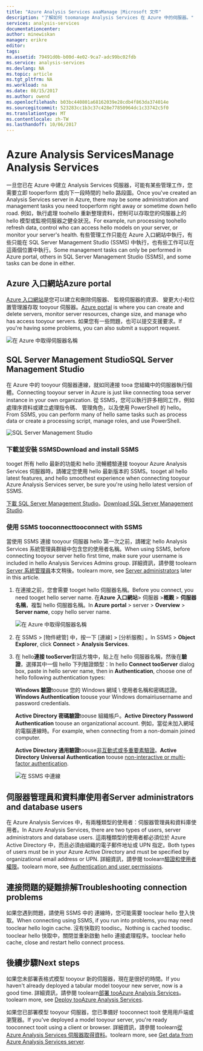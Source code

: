```yaml
---
title: "Azure Analysis Services aaaManage |Microsoft 文件"
description: "了解如何 toomanage Analysis Services 在 Azure 中的伺服器。"
services: analysis-services
documentationcenter: 
author: minewiskan
manager: erikre
editor: 
tags: 
ms.assetid: 79491d0b-b00d-4e02-9ca7-adc99bc02fdb
ms.service: analysis-services
ms.devlang: NA
ms.topic: article
ms.tgt_pltfrm: NA
ms.workload: na
ms.date: 08/15/2017
ms.author: owend
ms.openlocfilehash: b03bc440801a68162039e28cdb4f863da374014e
ms.sourcegitcommit: 523283cc1b3c37c428e77850964dc1c33742c5f0
ms.translationtype: MT
ms.contentlocale: zh-TW
ms.lasthandoff: 10/06/2017
---
```

# <a name="manage-analysis-services"></a><span data-ttu-id="935ae-103">Azure Analysis Services</span><span class="sxs-lookup"><span data-stu-id="935ae-103">Manage Analysis Services</span></span>
<span data-ttu-id="935ae-104">一旦您已在 Azure 中建立 Analysis Services 伺服器，可能有某些管理工作，您需要立即 tooperform 或向下一段時間的 hello 路段圖。</span><span class="sxs-lookup"><span data-stu-id="935ae-104">Once you've created an Analysis Services server in Azure, there may be some administration and management tasks you need tooperform right away or sometime down hello road.</span></span> <span data-ttu-id="935ae-105">例如，執行處理 toohello 重新整理資料，控制可以存取您的伺服器上的 hello 模型或監視伺服器之健全狀況。</span><span class="sxs-lookup"><span data-stu-id="935ae-105">For example, run processing toohello refresh data, control who can access hello models on your server, or monitor your server's health.</span></span> <span data-ttu-id="935ae-106">有些管理工作只能在 Azure 入口網站中執行，有些只能在 SQL Server Management Studio (SSMS) 中執行，也有些工作可以在這兩個位置中執行。</span><span class="sxs-lookup"><span data-stu-id="935ae-106">Some management tasks can only be performed in Azure portal, others in SQL Server Management Studio (SSMS), and some tasks can be done in either.</span></span>

## <a name="azure-portal"></a><span data-ttu-id="935ae-107">Azure 入口網站</span><span class="sxs-lookup"><span data-stu-id="935ae-107">Azure portal</span></span>
<span data-ttu-id="935ae-108">[Azure 入口網站](http://portal.azure.com/)是您可以建立和刪除伺服器、 監視伺服器的資源、 變更大小和位置管理誰存取 tooyour 伺服器。</span><span class="sxs-lookup"><span data-stu-id="935ae-108">[Azure portal](http://portal.azure.com/) is where you can create and delete servers, monitor server resources, change size, and manage who has access tooyour servers.</span></span>  <span data-ttu-id="935ae-109">如果您有一些問題，也可以提交支援要求。</span><span class="sxs-lookup"><span data-stu-id="935ae-109">If you're having some problems, you can also submit a support request.</span></span>

![在 Azure 中取得伺服器名稱](./media/analysis-services-manage/aas-manage-portal.png)

## <a name="sql-server-management-studio"></a><span data-ttu-id="935ae-111">SQL Server Management Studio</span><span class="sxs-lookup"><span data-stu-id="935ae-111">SQL Server Management Studio</span></span>
<span data-ttu-id="935ae-112">在 Azure 中的 tooyour 伺服器連線，就如同連接 tooa 您組織中的伺服器執行個體。</span><span class="sxs-lookup"><span data-stu-id="935ae-112">Connecting tooyour server in Azure is just like connecting tooa server instance in your own organization.</span></span> <span data-ttu-id="935ae-113">從 SSMS，您可以執行許多相同工作，例如處理序資料或建立處理指令碼、 管理角色，以及使用 PowerShell 的 hello。</span><span class="sxs-lookup"><span data-stu-id="935ae-113">From SSMS, you can perform many of hello same tasks such as process data or create a processing script, manage roles, and use PowerShell.</span></span>
  
![SQL Server Management Studio](./media/analysis-services-manage/aas-manage-ssms.png)

### <a name="download-and-install-ssms"></a><span data-ttu-id="935ae-115">下載並安裝 SSMS</span><span class="sxs-lookup"><span data-stu-id="935ae-115">Download and install SSMS</span></span>
<span data-ttu-id="935ae-116">tooget 所有 hello 最新的功能和 hello 流暢體驗連接 tooyour Azure Analysis Services 伺服器時，請確定您使用 hello 最新版本的 SSMS。</span><span class="sxs-lookup"><span data-stu-id="935ae-116">tooget all hello latest features, and hello smoothest experience when connecting tooyour Azure Analysis Services server, be sure you're using hello latest version of SSMS.</span></span> 

<span data-ttu-id="935ae-117">[下載 SQL Server Management Studio](https://docs.microsoft.com/sql/ssms/download-sql-server-management-studio-ssms)。</span><span class="sxs-lookup"><span data-stu-id="935ae-117">[Download SQL Server Management Studio](https://docs.microsoft.com/sql/ssms/download-sql-server-management-studio-ssms).</span></span>


### <a name="tooconnect-with-ssms"></a><span data-ttu-id="935ae-118">使用 SSMS tooconnect</span><span class="sxs-lookup"><span data-stu-id="935ae-118">tooconnect with SSMS</span></span>
 <span data-ttu-id="935ae-119">當使用 SSMS 連接 tooyour 伺服器 hello 第一次之前，請確定 hello Analysis Services 系統管理員群組中包含您的使用者名稱。</span><span class="sxs-lookup"><span data-stu-id="935ae-119">When using SSMS, before connecting tooyour server hello first time, make sure your username is included in hello Analysis Services Admins group.</span></span> <span data-ttu-id="935ae-120">詳細資訊，請參閱 toolearn [Server 系統管理員](#server-administrators)本文稍後。</span><span class="sxs-lookup"><span data-stu-id="935ae-120">toolearn more, see [Server administrators](#server-administrators) later in this article.</span></span>

1. <span data-ttu-id="935ae-121">在連接之前，您會需要 tooget hello 伺服器名稱。</span><span class="sxs-lookup"><span data-stu-id="935ae-121">Before you connect, you need tooget hello server name.</span></span> <span data-ttu-id="935ae-122">在**Azure 入口網站**> 伺服器 >**概觀** > **伺服器名稱**，複製 hello 伺服器名稱。</span><span class="sxs-lookup"><span data-stu-id="935ae-122">In **Azure portal** > server > **Overview** > **Server name**, copy hello server name.</span></span>
   
    ![在 Azure 中取得伺服器名稱](./media/analysis-services-deploy/aas-deploy-get-server-name.png)
2. <span data-ttu-id="935ae-124">在 SSMS > [物件總管] 中，按一下 [連線]  > [分析服務] 。</span><span class="sxs-lookup"><span data-stu-id="935ae-124">In SSMS > **Object Explorer**, click **Connect** > **Analysis Services**.</span></span>
3. <span data-ttu-id="935ae-125">在 hello**連接 tooServer**對話方塊中，貼上在 hello 伺服器名稱，然後在**驗證**，選擇其中一個 hello 下列驗證類型：</span><span class="sxs-lookup"><span data-stu-id="935ae-125">In hello **Connect tooServer** dialog box, paste in hello server name, then in **Authentication**, choose one of hello following authentication types:</span></span>
   
    <span data-ttu-id="935ae-126">**Windows 驗證**toouse 您的 Windows 網域 \ 使用者名稱和密碼認證。</span><span class="sxs-lookup"><span data-stu-id="935ae-126">**Windows Authentication** toouse your Windows domain\username and password credentials.</span></span>

    <span data-ttu-id="935ae-127">**Active Directory 密碼驗證**toouse 組織帳戶。</span><span class="sxs-lookup"><span data-stu-id="935ae-127">**Active Directory Password Authentication** toouse an organizational account.</span></span> <span data-ttu-id="935ae-128">例如，當從未加入網域的電腦連線時。</span><span class="sxs-lookup"><span data-stu-id="935ae-128">For example, when connecting from a non-domain joined computer.</span></span>

    <span data-ttu-id="935ae-129">**Active Directory 通用驗證**toouse[非互動式或多重要素驗證](../sql-database/sql-database-ssms-mfa-authentication.md)。</span><span class="sxs-lookup"><span data-stu-id="935ae-129">**Active Directory Universal Authentication** toouse [non-interactive or multi-factor authentication](../sql-database/sql-database-ssms-mfa-authentication.md).</span></span> 
   
    ![在 SSMS 中連線](./media/analysis-services-manage/aas-manage-connect-ssms.png)

## <a name="server-administrators-and-database-users"></a><span data-ttu-id="935ae-131">伺服器管理員和資料庫使用者</span><span class="sxs-lookup"><span data-stu-id="935ae-131">Server administrators and database users</span></span>
<span data-ttu-id="935ae-132">在 Azure Analysis Services 中，有兩種類型的使用者：伺服器管理員和資料庫使用者。</span><span class="sxs-lookup"><span data-stu-id="935ae-132">In Azure Analysis Services, there are two types of users, server administrators and database users.</span></span> <span data-ttu-id="935ae-133">這兩種類型的使用者都必須位於 Azure Active Directory 中，而且必須由組織的電子郵件地址或 UPN 指定。</span><span class="sxs-lookup"><span data-stu-id="935ae-133">Both types of users must be in your Azure Active Directory and must be specified by organizational email address or UPN.</span></span> <span data-ttu-id="935ae-134">詳細資訊，請參閱 toolearn[驗證和使用者權限](analysis-services-manage-users.md)。</span><span class="sxs-lookup"><span data-stu-id="935ae-134">toolearn more, see [Authentication and user permissions](analysis-services-manage-users.md).</span></span>


## <a name="troubleshooting-connection-problems"></a><span data-ttu-id="935ae-135">連接問題的疑難排解</span><span class="sxs-lookup"><span data-stu-id="935ae-135">Troubleshooting connection problems</span></span>
<span data-ttu-id="935ae-136">如果您遇到問題，請使用 SSMS 中的 連線時，您可能需要 tooclear hello 登入快取。</span><span class="sxs-lookup"><span data-stu-id="935ae-136">When connecting using SSMS, if you run into problems, you may need tooclear hello login cache.</span></span> <span data-ttu-id="935ae-137">沒有快取的 toodisc。</span><span class="sxs-lookup"><span data-stu-id="935ae-137">Nothing is cached toodisc.</span></span> <span data-ttu-id="935ae-138">tooclear hello 快取中，關閉並重新啟動 hello 連接處理程序。</span><span class="sxs-lookup"><span data-stu-id="935ae-138">tooclear hello cache, close and restart hello connect process.</span></span> 

## <a name="next-steps"></a><span data-ttu-id="935ae-139">後續步驟</span><span class="sxs-lookup"><span data-stu-id="935ae-139">Next steps</span></span>
<span data-ttu-id="935ae-140">如果您未部署表格式模型 tooyour 新的伺服器，現在是很好的時間。</span><span class="sxs-lookup"><span data-stu-id="935ae-140">If you haven't already deployed a tabular model tooyour new server, now is a good time.</span></span> <span data-ttu-id="935ae-141">詳細資訊，請參閱 toolearn[部署 tooAzure Analysis Services](analysis-services-deploy.md)。</span><span class="sxs-lookup"><span data-stu-id="935ae-141">toolearn more, see [Deploy tooAzure Analysis Services](analysis-services-deploy.md).</span></span>

<span data-ttu-id="935ae-142">如果您已部署模型 tooyour 伺服器，您已準備好 tooconnect tooit 使用用戶端或瀏覽器。</span><span class="sxs-lookup"><span data-stu-id="935ae-142">If you've deployed a model tooyour server, you're ready tooconnect tooit using a client or browser.</span></span> <span data-ttu-id="935ae-143">詳細資訊，請參閱 toolearn[從 Azure Analysis Services 伺服器取得資料](analysis-services-connect.md)。</span><span class="sxs-lookup"><span data-stu-id="935ae-143">toolearn more, see [Get data from Azure Analysis Services server](analysis-services-connect.md).</span></span>

